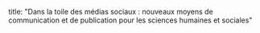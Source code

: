 title: "Dans la toile des médias sociaux : nouveaux moyens de communication et de publication pour les sciences humaines et sociales"